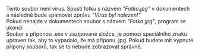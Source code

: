 Tento soubor není virus. Spustí fotku s názvem *"Fotka.jpg"* v dokumentech a následně bude spamovat zprávu *"Virus byl nalezen!"*<br>
Pokud nenajde v dokumentech soubor s názvem *"Fotka.jpg"*, program se ukončí<br>
Soubor s příponou .exe v zazipované složce, je pomocí speciálního znaku upraven tak, aby to vypadalo, že má příponu .jpg. Pokud budete mít vypnuté přípony souborů, tak se to nebude zobrazovat správně.